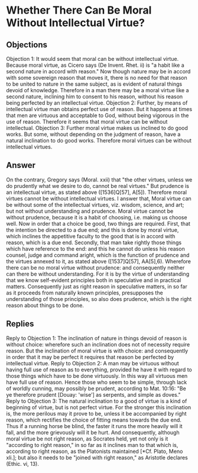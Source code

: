 # Whether There Can Be Moral Without Intellectual Virtue?
## Objections
Objection 1: It would seem that moral can be without intellectual virtue. Because moral virtue, as Cicero says (De Invent. Rhet. ii) is "a habit like a second nature in accord with reason." Now though nature may be in accord with some sovereign reason that moves it, there is no need for that reason to be united to nature in the same subject, as is evident of natural things devoid of knowledge. Therefore in a man there may be a moral virtue like a second nature, inclining him to consent to his reason, without his reason being perfected by an intellectual virtue.
Objection 2: Further, by means of intellectual virtue man obtains perfect use of reason. But it happens at times that men are virtuous and acceptable to God, without being vigorous in the use of reason. Therefore it seems that moral virtue can be without intellectual.
Objection 3: Further moral virtue makes us inclined to do good works. But some, without depending on the judgment of reason, have a natural inclination to do good works. Therefore moral virtues can be without intellectual virtues.
## Answer
On the contrary, Gregory says (Moral. xxii) that "the other virtues, unless we do prudently what we desire to do, cannot be real virtues." But prudence is an intellectual virtue, as stated above ([1536]Q[57], A[5]). Therefore moral virtues cannot be without intellectual virtues.
I answer that, Moral virtue can be without some of the intellectual virtues, viz. wisdom, science, and art; but not without understanding and prudence. Moral virtue cannot be without prudence, because it is a habit of choosing, i.e. making us choose well. Now in order that a choice be good, two things are required. First, that the intention be directed to a due end; and this is done by moral virtue, which inclines the appetitive faculty to the good that is in accord with reason, which is a due end. Secondly, that man take rightly those things which have reference to the end: and this he cannot do unless his reason counsel, judge and command aright, which is the function of prudence and the virtues annexed to it, as stated above ([1537]Q[57], AA[5],6). Wherefore there can be no moral virtue without prudence: and consequently neither can there be without understanding. For it is by the virtue of understanding that we know self-evident principles both in speculative and in practical matters. Consequently just as right reason in speculative matters, in so far as it proceeds from naturally known principles, presupposes the understanding of those principles, so also does prudence, which is the right reason about things to be done.
## Replies
Reply to Objection 1: The inclination of nature in things devoid of reason is without choice: wherefore such an inclination does not of necessity require reason. But the inclination of moral virtue is with choice: and consequently in order that it may be perfect it requires that reason be perfected by intellectual virtue.
Reply to Objection 2: A man may be virtuous without having full use of reason as to everything, provided he have it with regard to those things which have to be done virtuously. In this way all virtuous men have full use of reason. Hence those who seem to be simple, through lack of worldly cunning, may possibly be prudent, according to Mat. 10:16: "Be ye therefore prudent [Douay: 'wise'] as serpents, and simple as doves."
Reply to Objection 3: The natural inclination to a good of virtue is a kind of beginning of virtue, but is not perfect virtue. For the stronger this inclination is, the more perilous may it prove to be, unless it be accompanied by right reason, which rectifies the choice of fitting means towards the due end. Thus if a running horse be blind, the faster it runs the more heavily will it fall, and the more grievously will it be hurt. And consequently, although moral virtue be not right reason, as Socrates held, yet not only is it "according to right reason," in so far as it inclines man to that which is, according to right reason, as the Platonists maintained [*Cf. Plato, Meno xli.]; but also it needs to be "joined with right reason," as Aristotle declares (Ethic. vi, 13).
